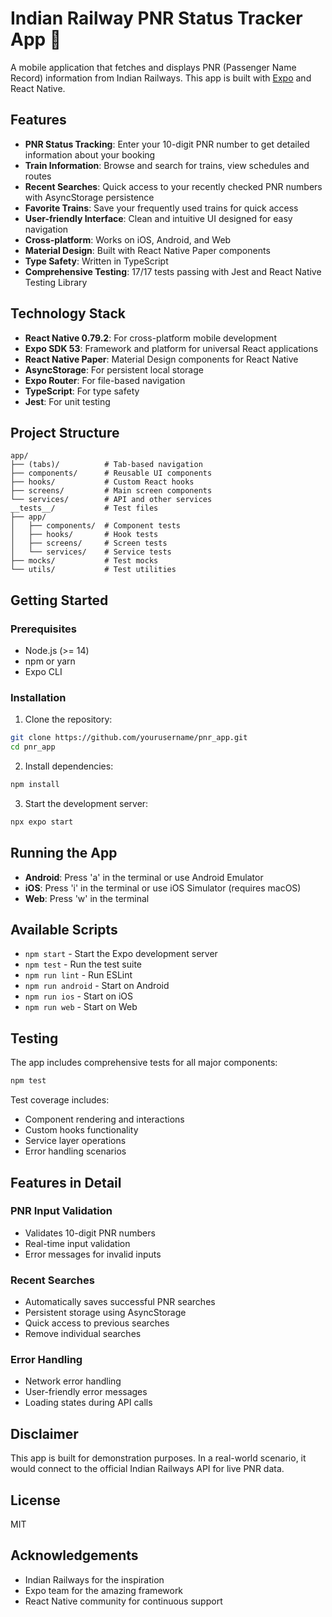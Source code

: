 # Indian Railway PNR Status Tracker App 🚆

A mobile application that fetches and displays PNR (Passenger Name Record) information from Indian Railways. This app is built with [Expo](https://expo.dev) and React Native.

## Features

- **PNR Status Tracking**: Enter your 10-digit PNR number to get detailed information about your booking
- **Train Information**: Browse and search for trains, view schedules and routes
- **Recent Searches**: Quick access to your recently checked PNR numbers with AsyncStorage persistence
- **Favorite Trains**: Save your frequently used trains for quick access
- **User-friendly Interface**: Clean and intuitive UI designed for easy navigation
- **Cross-platform**: Works on iOS, Android, and Web
- **Material Design**: Built with React Native Paper components
- **Type Safety**: Written in TypeScript
- **Comprehensive Testing**: 17/17 tests passing with Jest and React Native Testing Library

## Technology Stack

- **React Native 0.79.2**: For cross-platform mobile development
- **Expo SDK 53**: Framework and platform for universal React applications
- **React Native Paper**: Material Design components for React Native
- **AsyncStorage**: For persistent local storage
- **Expo Router**: For file-based navigation
- **TypeScript**: For type safety
- **Jest**: For unit testing

## Project Structure

```
app/
├── (tabs)/          # Tab-based navigation
├── components/      # Reusable UI components
├── hooks/           # Custom React hooks
├── screens/         # Main screen components
└── services/        # API and other services
__tests__/           # Test files
├── app/
│   ├── components/  # Component tests
│   ├── hooks/       # Hook tests
│   ├── screens/     # Screen tests
│   └── services/    # Service tests
├── mocks/           # Test mocks
└── utils/           # Test utilities
```

## Getting Started

### Prerequisites

- Node.js (>= 14)
- npm or yarn
- Expo CLI

### Installation

1. Clone the repository:
```bash
git clone https://github.com/yourusername/pnr_app.git
cd pnr_app
```

2. Install dependencies:
```bash
npm install
```

3. Start the development server:
```bash
npx expo start
```

## Running the App

- **Android**: Press 'a' in the terminal or use Android Emulator
- **iOS**: Press 'i' in the terminal or use iOS Simulator (requires macOS)
- **Web**: Press 'w' in the terminal

## Available Scripts

- `npm start` - Start the Expo development server
- `npm test` - Run the test suite
- `npm run lint` - Run ESLint
- `npm run android` - Start on Android
- `npm run ios` - Start on iOS  
- `npm run web` - Start on Web

## Testing

The app includes comprehensive tests for all major components:

```bash
npm test
```

Test coverage includes:
- Component rendering and interactions
- Custom hooks functionality
- Service layer operations
- Error handling scenarios

## Features in Detail

### PNR Input Validation
- Validates 10-digit PNR numbers
- Real-time input validation
- Error messages for invalid inputs

### Recent Searches
- Automatically saves successful PNR searches
- Persistent storage using AsyncStorage
- Quick access to previous searches
- Remove individual searches

### Error Handling
- Network error handling
- User-friendly error messages
- Loading states during API calls

## Disclaimer

This app is built for demonstration purposes. In a real-world scenario, it would connect to the official Indian Railways API for live PNR data.

## License

MIT

## Acknowledgements

- Indian Railways for the inspiration
- Expo team for the amazing framework
- React Native community for continuous support